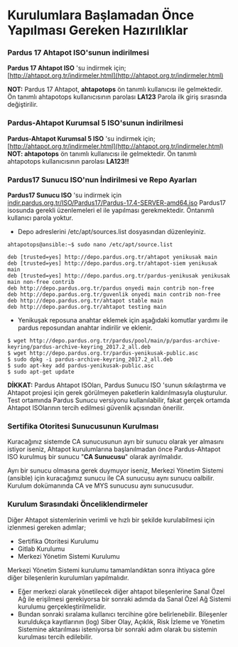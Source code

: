 # Kurulumlara Başlamadan Önce Yapılması Gereken Hazırılıklar

### Pardus 17 Ahtapot ISO'sunun indirilmesi

**Pardus 17 Ahtapot ISO** 'su indirmek için; [http://ahtapot.org.tr/indirmeler.html](http://ahtapot.org.tr/indirmeler.html)

**NOT:** Pardus 17 Ahtapot, **ahtapotops** ön tanımlı kullanıcısı ile gelmektedir. Ön tanımlı ahtapotops kullanıcısının parolası **LA123**  Parola ilk giriş sırasında değiştirilir.

### Pardus-Ahtapot Kurumsal 5 ISO'sunun indirilmesi

**Pardus-Ahtapot Kurumsal 5 ISO** 'su indirmek için; [http://ahtapot.org.tr/indirmeler.html](http://ahtapot.org.tr/indirmeler.html) 
**NOT: ahtapotops** ön tanımlı kullanıcısı ile gelmektedir. Ön tanımlı ahtapotops kullanıcısının parolası **LA123!!**

### Pardus17 Sunucu ISO'nun İndirilmesi ve Repo Ayarları

**Pardus17 Sunucu ISO** 'su indirmek için [indir.pardus.org.tr/ISO/Pardus17/Pardus-17.4-SERVER-amd64.iso](indir.pardus.org.tr/ISO/Pardus17/Pardus-17.4-SERVER-amd64.iso) Pardus17 isosunda gerekli üzenlemeleri el ile yapılması gerekmektedir. Öntanımlı kullanıcı parola yoktur.

* Depo adreslerini /etc/apt/sources.list dosyasından düzenleyiniz.

```
ahtapotops@ansible:~$ sudo nano /etc/apt/source.list
```
```
deb [trusted=yes] http://depo.pardus.org.tr/ahtapot yenikusak main
deb [trusted=yes] http://depo.pardus.org.tr/ahtapot-siem yenikusak main
deb [trusted=yes] http://depo.pardus.org.tr/pardus-yenikusak yenikusak main non-free contrib
deb http://depo.pardus.org.tr/pardus onyedi main contrib non-free
deb http://depo.pardus.org.tr/guvenlik onyedi main contrib non-free
deb http://depo.pardus.org.tr/ahtapot stable main
deb http://depo.pardus.org.tr/ahtapot testing main
```
* Yenikuşak reposuna anahtar eklemek için aşağıdaki komutlar yardımı ile pardus reposundan anahtar indirilir ve eklenir.

```
$ wget http://depo.pardus.org.tr/pardus/pool/main/p/pardus-archive-keyring/pardus-archive-keyring_2017.2_all.deb
$ wget http://depo.pardus.org.tr/pardus-yenikusak-public.asc
$ sudo dpkg -i pardus-archive-keyring_2017.2_all.deb
$ sudo apt-key add pardus-yenikusak-public.asc
$ sudo apt-get update
```
**DİKKAT:** Pardus Ahtapot ISOları, Pardus Sunucu ISO 'sunun sıkılaştırma ve Ahtapot projesi için gerek görülmeyen paketlerin kaldırılmasıyla oluşturulur. Test ortamında Pardus Sunucu versiyonu kullanılabilir, fakat gerçek ortamda Ahtapot ISOlarının tercih edilmesi güvenlik açısından önerilir.

### Sertifika Otoritesi Sunucusunun Kurulması

Kuracağınız sistemde CA sunucusunun ayrı bir sunucu olarak yer almasını istiyor iseniz, Ahtapot kurulumlarına başlanılmadan önce Pardus-Ahtapot ISO kurulmuş bir sunucu "**CA Sunucusu**" olarak ayrılmalıdır.

Ayrı bir sunucu olmasına gerek duymuyor iseniz, Merkezi Yönetim Sistemi (ansible) için kuracağımız sunucu ile CA sunucusu aynı sunucu oalbilir. Kurulum dokümanında CA ve MYS sunucusu aynı sunucusudur.

### Kurulum Sırasındaki Önceliklendirmeler

Diğer Ahtapot sistemlerinin verimli ve hızlı bir şekilde kurulabilmesi için izlenmesi gereken adımlar;

* Sertifika Otoritesi Kurulumu
* Gitlab Kurulumu
* Merkezi Yönetim Sistemi Kurulumu

Merkezi Yönetim Sistemi kurulumu tamamlandıktan sonra ihtiyaca göre diğer bileşenlerin kurulumları yapılmalıdır.

* Eğer merkezi olarak yönetilecek diğer ahtapot bileşenlerine Sanal Özel Ağ ile erişilmesi gerekiyorsa bir sonraki adımda da  Sanal Özel Ağ Sistemi kurulumu gerçekleştirilmelidir. 
* Bundan sonraki sıralama kullanıcı tercihine göre belirlenebilir. Bileşenler kuruldukça kayıtlarının (log) Siber Olay, Açıklık, Risk İzleme ve Yönetim Sistemine aktarılması isteniyorsa bir sonraki adım olarak bu sistemin kurulması tercih edilebilir.

